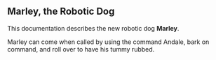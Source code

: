 ## Marley, the Robotic Dog

This documentation describes the new robotic dog **Marley**.

Marley can come when called by using the command Andale, bark on command, and roll over to have his tummy rubbed.
